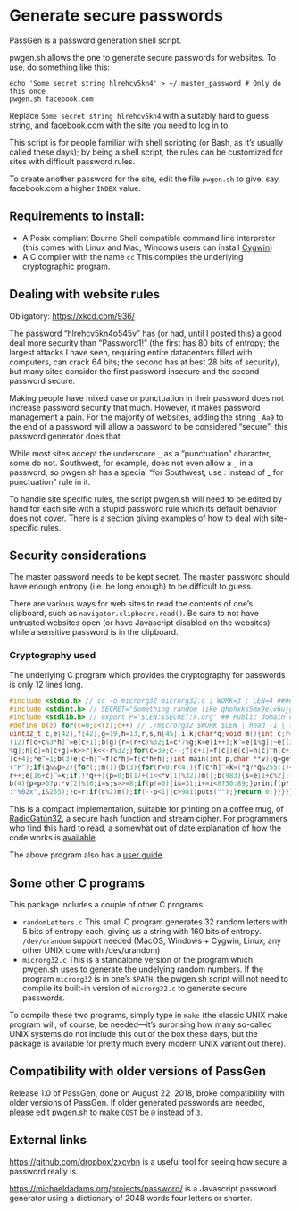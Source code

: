 # Generate secure passwords

PassGen is a password generation shell script.

pwgen.sh allows the one to generate secure passwords for websites. 
To use, do something like this:

```
echo 'Some secret string hlrehcv5kn4' > ~/.master_password # Only do this once
pwgen.sh facebook.com
```

Replace `Some secret string hlrehcv5kn4` with a suitably hard to guess
string, and facebook.com with the site you need to log in to.

This script is for people familiar with shell scripting (or Bash, as
it’s usually called these days); by being a shell script, the rules can
be customized for sites with difficult password rules.

To create another password for the site, edit the file `pwgen.sh`
to give, say, facebook.com a higher `INDEX` value.

## Requirements to install:

* A Posix compliant Bourne Shell compatible command line interpreter
  (this comes with Linux and Mac; Windows users can install 
   [Cygwin](https://cygwin.com))
* A C compiler with the name `cc`  This compiles the underlying
  cryptographic program.

## Dealing with website rules

Obligatory: https://xkcd.com/936/

The password “hlrehcv5kn4o545v” has (or had, until I posted this)
a good deal more security than “Password1!” (the first has 80 bits of
entropy; the largest attacks I have seen, requiring entire datacenters
filled with computers, can crack 64 bits; the second has at best 28 bits
of security), but many sites consider the first password insecure and
the second password secure.

Making people have mixed case or punctuation in their password does
not increase password security that much. However, it makes password
management a pain.  For the majority of websites, adding the string
`_Aa9` to the end of a password will allow a password to be considered
“secure”; this password generator does that.

While most sites accept the underscore `_` as a “punctuation”
character, some do not.  Southwest, for example, does not even allow a `_`
in a password, so pwgen.sh has a special “for Southwest, use : instead 
of _ for punctuation” rule in it.

To handle site specific rules, the script pwgen.sh will need to be
edited by hand for each site with a stupid password rule which 
its default behavior does not cover.  There is a section giving
examples of how to deal with site-specific rules.

## Security considerations

The master password needs to be kept secret.  The master password 
should have enough entropy (i.e. be long enough) to be difficult 
to guess.

There are various ways for web sites to read the contents of one’s
clipboard, such as `navigator.clipboard.read()`.  Be sure to not have 
untrusted websites open (or have Javascript disabled on the websites) 
while a sensitive password is in the clipboard.

### Cryptography used

The underlying C program which provides the cryptography for passwords is
only 12 lines long.

```c
#include <stdio.h> // cc -o microrg32 microrg32.c ; WORK=3 ; LEN=4 #######
#include <stdint.h> // SECRET="Something random like qhohxks5mx9elv6ujgx3"
#include <stdlib.h> // export P="$LEN:$SECRET:x.org" ## Public domain code
#define b(z) for(c=0;c<(z);c++) // ./microrg32 $WORK $LEN | head -1 | tail
uint32_t c,e[42],f[42],g=19,h=13,r,s,n[45],i,k;char*q;void m(){int c;r=0;b
(12)f[c+c%3*h]^=e[c+1];b(g){r=(r+c)%32;i=c*7%g;k=e[i++];k^=e[i%g]|~e[(i+1)
%g];n[c]=n[c+g]=k>>r|k<<-r%32;}for(c=39;c--;f[c+1]=f[c])e[c]=n[c]^n[c+1]^n
[c+4];*e^=1;b(3)e[c+h]^=f[c*h]=f[c*h+h];}int main(int p,char **v){q=getenv
("P");if(q&&p>2){for(;;m()){b(3){for(r=0;r<4;){f[c*h]^=k=(*q?*q&255:1)<<8*
r++;e[16+c]^=k;if(!*q++){p=0;b(17+(1<<*v[1]%32))m();b(983){s=e[1+c%2];r=c;
b(4){p=p>0?p:*v[2]%16;i=s;s>>=8;if(p!=0){i&=31;i+=i<8?50:89;}printf(p?"%c"
:"%02x",i&255);}c=r;if(c%2)m();if(--p<1||c>981)puts("");}return 0;}}}}}}//
```

This is a compact implementation, suitable for printing on a coffee mug, of 
[RadioGatún32](http://radiogatun.noekeon.org/), a secure hash function and 
stream cipher.  For programmers who find this hard to read, a somewhat out
of date explanation of how the code works is 
[available](https://github.com/samboy/rg32hash/blob/master/C/nanorg32.md).

The above program also has a 
[user guide](https://github.com/samboy/passgen/blob/master/microrg32.md).

## Some other C programs

This package includes a couple of other C programs:

* `randomLetters.c`  This small C program generates 32 random letters
  with 5 bits of entropy each, giving us a string with 160 bits of
  entropy.  `/dev/urandom` support needed (MacOS, Windows + Cygwin, Linux,
  any other UNIX clone with /dev/urandom)
* `microrg32.c`  This is a standalone version of the program which pwgen.sh
  uses to generate the undelying random numbers.  If the program `microrg32`
  is in one’s `$PATH`, the pwgen.sh script will not need to compile its
  built-in version of `microrg32.c` to generate secure passwords.

To compile these two programs, simply type in `make` (the classic UNIX
make program will, of course, be needed—it’s surprising how many so-called
UNIX systems do not include this out of the box these days, but the package
is available for pretty much every modern UNIX variant out there).

## Compatibility with older versions of PassGen

Release 1.0 of PassGen, done on August 22, 2018, broke compatibility
with older versions of PassGen.  If older generated passwords are needed,
please edit pwgen.sh to make `COST` be `@` instead of `3`.

## External links

https://github.com/dropbox/zxcvbn is a useful tool for seeing how secure 
a password really is.

https://michaeldadams.org/projects/password/ is a Javascript password 
generator using a dictionary of 2048 words four letters or shorter. 
